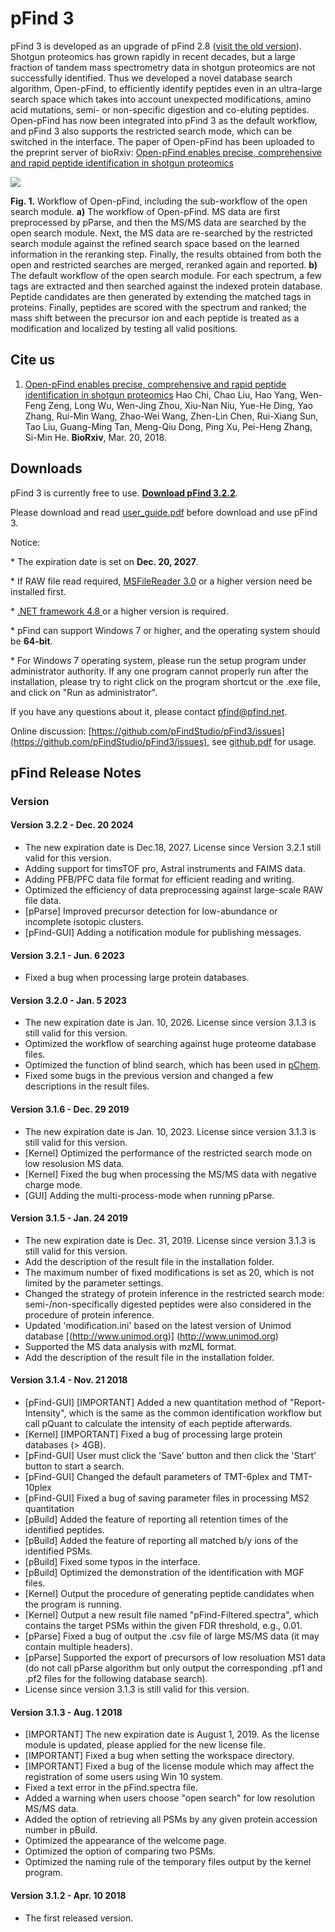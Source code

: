 # pFind 3

pFind 3 is developed as an upgrade of pFind 2.8 (<a href=http://pfind.ict.ac.cn/software/pFind/index.html>visit the old version</a>).
Shotgun proteomics has grown rapidly in recent decades, but a large fraction of tandem mass spectrometry data in shotgun proteomics are not successfully identified. Thus we developed a novel database search algorithm, Open-pFind, to efficiently identify peptides even in an ultra-large search space which takes into account unexpected modifications, amino acid mutations, semi- or non-specific digestion and co-eluting peptides. Open-pFind has now been integrated into pFind 3 as the default workflow, and pFind 3 also supports the restricted search mode, which can be switched in the interface.
The paper of Open-pFind has been uploaded to the preprint server of bioRxiv: <a href = https://www.biorxiv.org/content/early/2018/03/20/285395>Open-pFind enables precise, comprehensive and rapid peptide identification in shotgun proteomics</a>

![](http://pfind.ict.ac.cn/software/pFind3/fig1.png)
<p><b>Fig. 1.</b> Workflow of Open-pFind, including the sub-workflow of the open search module. <b>a)</b> The workflow of Open-pFind. MS data are first preprocessed by pParse, and then the MS/MS data are searched by the open search module. Next, the MS data are re-searched by the restricted search module against the refined search space based on the learned information in the reranking step. Finally, the results obtained from both the open and restricted searches are merged, reranked again and reported. <b>b)</b> The default workflow of the open search module. For each spectrum, a few tags are extracted and then searched against the indexed protein database. Peptide candidates are then generated by extending the matched tags in proteins. Finally, peptides are scored with the spectrum and ranked; the mass shift between the precursor ion and each peptide is treated as a modification and localized by testing all valid positions. </p>


## Cite us
1. <a href="https://www.biorxiv.org/content/early/2018/03/20/285395">Open-pFind enables precise, comprehensive and rapid peptide identification in shotgun proteomics</a></h6>
      Hao Chi, Chao Liu, Hao Yang, Wen-Feng Zeng, Long Wu, Wen-Jing Zhou, Xiu-Nan Niu, Yue-He Ding, Yao Zhang, Rui-Min Wang, Zhao-Wei Wang, Zhen-Lin Chen, Rui-Xiang Sun, Tao Liu, Guang-Ming Tan, Meng-Qiu Dong, Ping Xu, Pei-Heng Zhang, Si-Min He. <b>BioRxiv</b>, Mar. 20, 2018. </a></p>

## Downloads

    
pFind 3 is currently free to use. **[Download pFind 3.2.2](http://pfind.net/file/3.2.2/pFind3.2.2_Setup_20241220.exe)**.

Please download and read [user_guide.pdf](http://pfind.net/file/3.1/pFind%203%20UserGuide.pdf) before download and use pFind 3.

Notice:
<p>* The expiration date is set on <b>Dec. 20, 2027</b>.</p>
<p>* If RAW file read required, <a href="https://thermo.flexnetoperations.com/control/thmo/product?plneID=632401" target="_blank">MSFileReader 3.0</a> or a higher version need be installed first.</p>
<p>* <a href="https://dotnet.microsoft.com/zh-cn/download/dotnet-framework" target="_blank">.NET framework 4.8 </a> or a higher version is required.</p>
<p>* pFind can support Windows 7 or higher, and the operating system should be <b>64-bit</b>.</p>
<p>* For Windows 7 operating system, please run the setup program under administrator authority. If any one program cannot properly run after the installation, please try to right click on the program shortcut or the .exe file, and click on "Run as administrator".</p>

If you have any questions about it, please contact [pfind@pfind.net](mailto:pfind@pfind.net).

Online discussion: [https://github.com/pFindStudio/pFind3/issues](https://github.com/pFindStudio/pFind3/issues), see [github.pdf](http://pfind.org/file/github.pdf) for usage.

## pFind Release Notes

### Version

#### Version 3.2.2 - Dec. 20 2024
* The new expiration date is Dec.18, 2027. License since Version 3.2.1 still valid for this version.
* Adding support for timsTOF pro, Astral instruments and FAIMS data.
* Adding PFB/PFC data file format for efficient reading and writing.
* Optimized the efficiency of data preprocessing against large-scale RAW file data.
* [pParse] Improved precursor detection for low-abundance or incomplete isotopic clusters.
* [pFind-GUI] Adding a notification module for publishing messages.

#### Version 3.2.1 - Jun. 6 2023
* Fixed a bug when processing large protein databases.

#### Version 3.2.0 - Jan. 5 2023
* The new expiration date is Jan. 10, 2026. License since version 3.1.3 is still valid for this version.
* Optimized the workflow of searching against huge proteome database files.
* Optimized the function of blind search, which has been used in [pChem](http://pfind.org/software/pChem/index.html).
* Fixed some bugs in the previous version and changed a few descriptions in the result files.

#### Version 3.1.6 - Dec. 29 2019
* The new expiration date is Jan. 10, 2023. License since version 3.1.3 is still valid for this version.
* [Kernel] Optimized the performance of the restricted search mode on low resolusion MS data.
* [Kernel] Fixed the bug when processing the MS/MS data with negative charge mode.
* [GUI] Adding the multi-process-mode when running pParse.

#### Version 3.1.5 - Jan. 24 2019
* The new expiration date is Dec. 31, 2019. License since version 3.1.3 is still valid for this version.
* Add the description of the result file in the installation folder.
* The maximum number of fixed modifications is set as 20, which is not limited by the parameter settings.
* Changed the strategy of protein inference in the restricted search mode: semi-/non-specifically digested peptides were also considered in the procedure of protein inference.
* Updated 'modification.ini' based on the latest version of Unimod database [(http://www.unimod.org)] (http://www.unimod.org)
* Supported the MS data analysis with mzML format.
* Add the description of the result file in the installation folder.

#### Version 3.1.4 - Nov. 21 2018
* [pFind-GUI] [IMPORTANT] Added a new quantitation method of "Report-Intensity", which is the same as the common identification workflow but call pQuant to calculate the intensity of each peptide afterwards.
* [Kernel] [IMPORTANT] Fixed a bug of processing large protein databases (> 4GB).
* [pFind-GUI] User must click the 'Save' button and then click the 'Start' button to start a search.
* [pFind-GUI] Changed the default parameters of TMT-6plex and TMT-10plex
* [pFind-GUI] Fixed a bug of saving parameter files in processing MS2 quantitation
* [pBuild] Added the feature of reporting all retention times of the identified peptides.
* [pBuild] Added the feature of reporting all matched b/y ions of the identified PSMs.
* [pBuild] Fixed some typos in the interface.
* [pBuild] Optimized the demonstration of the identification with MGF files.
* [Kernel] Output the procedure of generating peptide candidates when the program is running.
* [Kernel] Output a new result file named "pFind-Filtered.spectra", which contains the target PSMs within the given FDR threshold, e.g., 0.01.
* [pParse] Fixed a bug of output the .csv file of large MS/MS data (it may contain multiple headers).
* [pParse] Supported the export of precursors of low resoluation MS1 data (do not call pParse algorithm but only output the corresponding .pf1 and .pf2 files for the following database search).
* License since version 3.1.3 is still valid for this version.

#### Version 3.1.3 - Aug. 1 2018
* [IMPORTANT] The new expiration date is August 1, 2019. As the license module is updated, please applied for the new license file.
* [IMPORTANT] Fixed a bug when setting the workspace directory.
* [IMPORTANT] Fixed a bug of the license module which may affect the registration of some users using Win 10 system.
* Fixed a text error in the pFind.spectra file.
* Added a warning when users choose "open search" for low resolution MS/MS data.
* Added the option of retrieving all PSMs by any given protein accession number in pBuild.
* Optimized the appearance of the welcome page.
* Optimized the option of comparing two PSMs.
* Optimized the naming rule of the temporary files output by the kernel program.

#### Version 3.1.2 - Apr. 10 2018
* The first released version.

